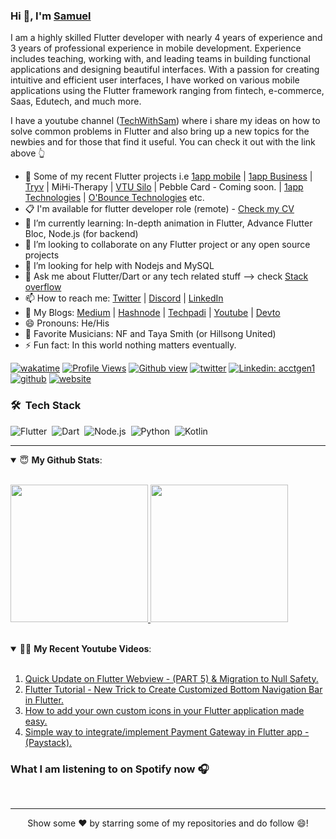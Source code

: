 ### Hi 👋, I'm [Samuel](https://twitter.com/techwithsam_) 

I am a highly skilled Flutter developer with nearly 4 years of experience and 3 years of professional experience in mobile development. Experience includes teaching, working with, and leading teams in building functional applications and designing beautiful interfaces. With a passion for creating intuitive and efficient user interfaces, I have worked on various mobile applications using the Flutter framework ranging from fintech, e-commerce, Saas, Edutech, and much more.

I have a youtube channel ([TechWithSam](https://youtube.com/c/techwithsam)) where i share my ideas on how to solve common problems in Flutter and also bring up a new topics for the newbies and for those that find it useful. You can check it out with the link above 👆 


- 🔭 Some of my recent Flutter projects i.e [1app mobile](https://1app.online/downloads) | [1app Business](https://play.google.com/store/apps/details?id=com.obounce.oneappbusiness) | [Tryv](https://play.google.com/store/apps/details?id=com.tomxcredit.tryv) | MiHi-Therapy | [VTU Silo](https://play.google.com/store/apps/details?id=com.obounce.vtu_silo) | Pebble Card - Coming soon. | [1app Technologies](https://1app.online/download) | [O'Bounce Technologies](https://play.google.com/store/apps/dev?id=8337051862240891622) etc.
- 📋 I'm available for flutter developer role (remote) - [ Check my CV](https://docs.google.com/document/d/1oN_SDzvSnOPBW8xy7e2ZyocrXaARAR1Ih5iTWABmM2E/edit?usp=sharing)
- 🌱 I’m currently learning: In-depth animation in Flutter, Advance Flutter Bloc, Node.js (for backend)
- 👯 I’m looking to collaborate on any Flutter project or any open source projects
- 🤔 I’m looking for help with Nodejs and MySQL 
- 💬 Ask me about Flutter/Dart or any tech related stuff --> check [Stack overflow](https://stackoverflow.com/users/12172250/techwithsam)
- 📫 How to reach me: [Twitter](https://twitter.com/techwithsam_) | [Discord](https://discord.com/invite/NytgTkyw3R) | [LinkedIn](https://linkedin.com/in/techwithsam)
- 💬 My Blogs: [Medium](https://techwithsam.medium.com) | [Hashnode](https://techwithsam.hashnode.dev/) | [Techpadi](https://techpadi.africa/author/acctgen1/) | [Youtube](https://www.youtube.com/c/TechWithSam) | [Devto](https://dev.to/techwithsam)
- 😄 Pronouns: He/His
- 🎼 Favorite Musicians: NF and Taya Smith (or Hillsong United)
- ⚡ Fun fact: In this world nothing matters eventually.

[![wakatime](https://wakatime.com/badge/user/17680bd9-f12b-4310-aea8-6d4494a2eb13.svg)](https://wakatime.com/@17680bd9-f12b-4310-aea8-6d4494a2eb13)
[![Profile Views](https://gpvc.arturio.dev/acctgen1)](https://twitter.com/techwithsam_) 
[![Github view](https://komarev.com/ghpvc/?username=techwithsam&label=Github-Views&color=blue&style=plastic)](https://twitter.com/techwithsam_)
[![twitter](https://img.shields.io/twitter/follow/techwithsam_?label=Twitter&logo=twitter&color=%23007ec6&style=plastic)](https://twitter.com/techwithsam_)
[![Linkedin: acctgen1](https://img.shields.io/badge/-TechWithSam-blue?style=flat-square&logo=Linkedin&logoColor=white&link=https://www.linkedin.com/in/techwithsam/)](https://www.linkedin.com/in/techwithsam/)
[![github](https://img.shields.io/github/followers/techwithsam?logo=Github&style=plastic)](https://github.com/techwithsam)
[![website](https://img.shields.io/badge/PortfolioWebsite-Blog-2648ff?style=flat-square&logo=google-chrome)](https://dev.to/techwithsam)
### 🛠 &nbsp;Tech Stack

![Flutter](https://img.shields.io/badge/-Flutter-05122A?style=flat&logo=flutter)&nbsp;
![Dart](https://img.shields.io/badge/-Dart-05122A?style=flat&logo=dart)&nbsp;
![Node.js](https://img.shields.io/badge/-Node.js-05122A?style=flat&logo=node.js)&nbsp;
![Python](https://img.shields.io/badge/-Python-05122A?style=flat&logo=python)&nbsp;
![Kotlin](https://img.shields.io/badge/-Kotlin-05122A?style=flat&logo=kotlin&logoColor=092E20)&nbsp;

---
<details open>
 <summary> 😇 <b>My Github Stats</b>: </summary>
<br>
  
<p>
  <a href="https://github.com/techwithsam">
  <img height="220em" src = "https://github-readme-stats.vercel.app/api?username=techwithsam&show_icons=true&theme=tokyonight&line_height=33&hide_border=true&count_private=true">
  </a>
  <a href="https://github.com/techwithsam">
  <img height="220em" src = "https://github-readme-stats.vercel.app/api/top-langs/?username=techwithsam&theme=tokyonight&hide_border=true&&count_private=true&include_all_commits=true">
  </a>
</p>
</details>
<br>

<details open>
  <summary> 👨‍💻 <b>My Recent Youtube Videos</b>: </summary>
  <br>
  
  1. [Quick Update on Flutter Webview - (PART 5) & Migration to Null Safety.](https://youtu.be/-34HRpu0AD8)
  2. [Flutter Tutorial - New Trick to Create Customized Bottom Navigation Bar in Flutter.](https://youtu.be/fwimh_2vPgs)
  3. [How to add your own custom icons in your Flutter application made easy.](https://youtu.be/FUeAr2LkSSw)
  4. [Simple way to integrate/implement Payment Gateway in Flutter app - (Paystack).](https://youtu.be/u04qkUasic8)
  
</details>

### What I am listening to on Spotify now 🎧

<!-- [![spotify-github-profile](https://spotify-github-profile.vercel.app/api/view.svg?uid=31emh6qkhdaelfsza5qd2cdb4e7a&cover_image=true&theme=default&show_offline=false&background_color=121212&bar_color=53b14f&bar_color_cover=true)](https://github.com/kittinan/spotify-github-profile) -->

<!--
<p align = "center">
  <a href="https://github.com/techwithsam/flutter-push-notification-without-firebase">
  <img align="center" src="https://github-readme-stats.vercel.app/api/pin/?username=techwithsam&repo=flutter-push-notification-without-firebase&theme=tokyonight" />
</a>
<a href="https://github.com/techwithsam/flutter-app-hashnode-API">
 <img align="center" src="https://github-readme-stats.vercel.app/api/pin/?username=techwithsam&repo=flutter-app-hashnode-API&theme=tokyonight" />
</a>
</p>
--
<p align="center">
  <a href="https://github.com/techwithsam">
<img src="https://github-readme-streak-stats.herokuapp.com/?user=techwithsam&theme=tokyonight" />
    </a>
  </p>
--
<h3>⚙️  GitHub Analytics </h3>
<p align = "center">
  <a href="https://github.com/techwithsam">
<img src="https://activity-graph.herokuapp.com/graph?username=techwithsam&show_icons=true&count_private=true&area=true&line=ABD6DFFF&point=89ABE3FF&hide_border=true&theme=tokyonight" />
    </a>
</p>
-->
<br>
<hr>
<p align = "center">
Show some ❤️ by starring some of my repositories and do follow 😄!
</p>
